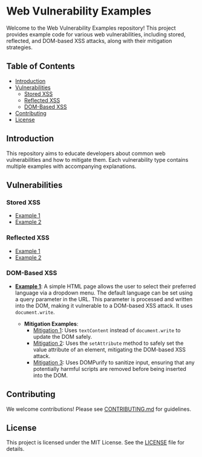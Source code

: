 # Web Vulnerability Examples

Welcome to the Web Vulnerability Examples repository! This project provides example code for various web vulnerabilities, including stored, reflected, and DOM-based XSS attacks, along with their mitigation strategies.

## Table of Contents

- [Introduction](#introduction)
- [Vulnerabilities](#vulnerabilities)
  - [Stored XSS](#stored-xss)
  - [Reflected XSS](#reflected-xss)
  - [DOM-Based XSS](#dom-based-xss)
- [Contributing](#contributing)
- [License](#license)

## Introduction

This repository aims to educate developers about common web vulnerabilities and how to mitigate them. Each vulnerability type contains multiple examples with accompanying explanations.

## Vulnerabilities

### Stored XSS
- [Example 1](Stored_XSS/example1)
- [Example 2](Stored_XSS/example2)

### Reflected XSS
- [Example 1](Reflected_XSS/example1)
- [Example 2](Reflected_XSS/example2)

### DOM-Based XSS
- **[Example 1](DOM_Based_XSS/example1)**: 
  A simple HTML page allows the user to select their preferred language via a dropdown menu. The default language can be set using a query parameter in the URL. This parameter is processed and written into the DOM, making it vulnerable to a DOM-based XSS attack. It uses `document.write`.
  
  - **Mitigation Examples**:
    - [Mitigation 1](DOM_Based_XSS/example1/mitigation/example1-1): Uses `textContent` instead of `document.write` to update the DOM safely.
    - [Mitigation 2](DOM_Based_XSS/example2/mitigation/example1-2): Uses the `setAttribute` method to safely set the value attribute of an element, mitigating the DOM-based XSS attack.
    - [Mitigation 3](DOM_Based_XSS/example3/mitigation/example1-3): Uses DOMPurify to sanitize input, ensuring that any potentially harmful scripts are removed before being inserted into the DOM.

## Contributing

We welcome contributions! Please see [CONTRIBUTING.md](CONTRIBUTING.md) for guidelines.

## License

This project is licensed under the MIT License. See the [LICENSE](LICENSE) file for details.
